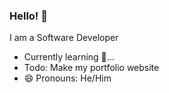 ### Hello! 👋

I am a Software Developer

- Currently learning 🙂...
- Todo: Make my portfolio website
- 😄 Pronouns: He/Him
